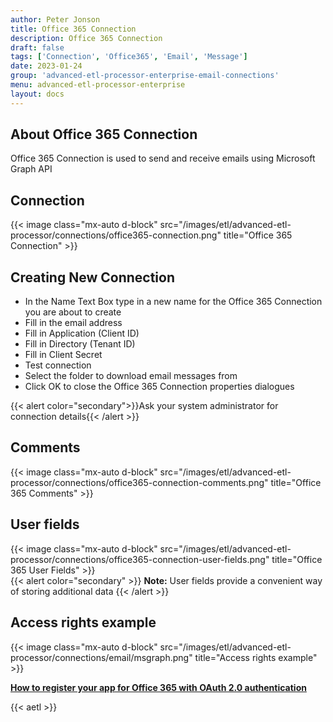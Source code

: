 ```yaml
---
author: Peter Jonson
title: Office 365 Connection
description: Office 365 Connection
draft: false
tags: ['Connection', 'Office365', 'Email', 'Message']
date: 2023-01-24
group: 'advanced-etl-processor-enterprise-email-connections'
menu: advanced-etl-processor-enterprise
layout: docs
---
```


## About Office 365 Connection

Office 365 Connection is used to send and receive emails using Microsoft Graph API

## Connection

{{< image class="mx-auto d-block" src="/images/etl/advanced-etl-processor/connections/office365-connection.png" title="Office 365 Connection" >}}

## Creating New Connection

- In the Name Text Box type in a new name for the Office 365 Connection you are about to create
- Fill in the email address
- Fill in Application (Client ID)
- Fill in Directory (Tenant ID)
- Fill in Client Secret
- Test connection
- Select the folder to download email messages from
- Click OK to close the Office 365 Connection properties dialogues

{{< alert color="secondary">}}Ask your system administrator for connection details{{< /alert >}}

## Comments

{{< image class="mx-auto d-block"  src="/images/etl/advanced-etl-processor/connections/office365-connection-comments.png" title="Office 365 Comments" >}}

## User fields

{{< image class="mx-auto d-block"  src="/images/etl/advanced-etl-processor/connections/office365-connection-user-fields.png" title="Office 365 User Fields" >}}
\
{{< alert color="secondary" >}}
**Note:** User fields provide a convenient way of storing additional data
{{< /alert >}}

## Access rights example

{{< image class="mx-auto d-block" src="/images/etl/advanced-etl-processor/connections/email/msgraph.png" title="Access rights example" >}}

**[How to register your app for Office 365 with OAuth 2.0 authentication](https://blog.rebex.net/registering-app-for-oauth2-office365#:~:text=How%20to%20register%20your%20app%20for%20Office365%20with,in%20the%20left%20menu%2C%20click%20%22App%20registrations%22.%20)**

{{< aetl >}}
